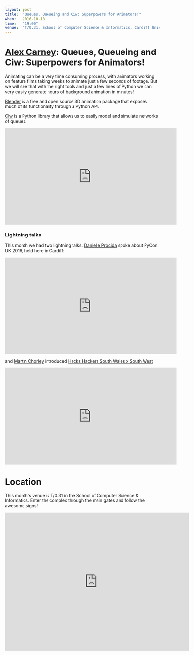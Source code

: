 ```yaml
---
layout: post
title:  "Queues, Queueing and Ciw: Superpowers for Animators!"
when:   2016-10-18
time:   "19:00"
venue:  "T/0.31, School of Computer Science & Informatics, Cardiff University"
---
```


# [Alex Carney](https://twitter.com/alcarneyme): Queues, Queueing and Ciw: Superpowers for Animators!

Animating can be a very time consuming process, with animators working on
feature films taking weeks to animate just a few seconds of footage. But we
will see that with the right tools and just a few lines of Python we can very
easily generate hours of background animation in minutes!

[Blender](www.blender.org) is a free and open source 3D animation package that
exposes much of its functionality through a Python API.

[Ciw](http://ciw.readthedocs.io/en/latest/index.html) is a Python library that
allows us to easily model and simulate networks of queues.

<iframe width="560" height="315" src="https://www.youtube.com/embed/P5oij-lidKg" frameborder="0" allowfullscreen></iframe>


### Lightning talks

This month we had two lightning talks. [Danielle Procida](https://twitter.com/evildmp) spoke about PyCon UK 2016, held here in Cardiff:

<iframe width="560" height="315" src="https://www.youtube.com/embed/4uDuIUqcRA0" frameborder="0" allowfullscreen></iframe>

and [Martin Chorley](https://twitter.com/martinjc) introduced [Hacks Hackers South Wales x South West](https://twitter.com/hh_swxsw)

<iframe width="560" height="315" src="https://www.youtube.com/embed/eX4OjoKACuQ" frameborder="0" allowfullscreen></iframe>

# Location

This month's venue is T/0.31 in the School of Computer Science & Informatics. Enter the complex through the main gates and follow the awesome signs!

<iframe src="https://www.google.com/maps/embed?pb=!1m18!1m12!1m3!1d2484.5563658121855!2d-3.1726044842308547!3d51.4846569796314!2m3!1f0!2f0!3f0!3m2!1i1024!2i768!4f13.1!3m3!1m2!1s0x486e1cb8742c46f5%3A0xc620b871e5d19cac!2sTrevithick+Bldg%2C+Cardiff+CF24!5e0!3m2!1sen!2suk!4v1456917752266" width="600" height="450" frameborder="0" style="border:0" allowfullscreen>&nbsp;</iframe>
